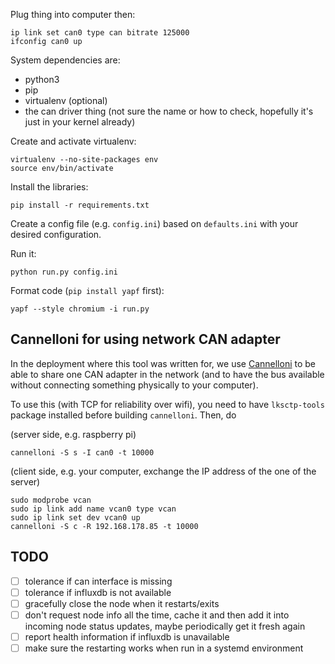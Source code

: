 Plug thing into computer then:

```
ip link set can0 type can bitrate 125000
ifconfig can0 up
```

System dependencies are:
* python3
* pip
* virtualenv (optional)
* the can driver thing (not sure the name or how to check, hopefully it's just in your kernel already)

Create and activate virtualenv:

```
virtualenv --no-site-packages env
source env/bin/activate
```

Install the libraries:

```
pip install -r requirements.txt
```

Create a config file (e.g. `config.ini`) based on `defaults.ini` with your desired configuration.

Run it:

```
python run.py config.ini 
```

Format code (`pip install yapf` first):

```
yapf --style chromium -i run.py
```

## Cannelloni for using network CAN adapter

In the deployment where this tool was written for, we use [Cannelloni](https://github.com/mguentner/cannelloni) to be able to share one CAN adapter in the network (and to have the bus available without connecting something physically to your computer).

To use this (with TCP for reliability over wifi), you need to have `lksctp-tools` package installed before building `cannelloni`. Then, do

(server side, e.g. raspberry pi)
```
cannelloni -S s -I can0 -t 10000
```

(client side, e.g. your computer, exchange the IP address of the one of the server)
```
sudo modprobe vcan
sudo ip link add name vcan0 type vcan
sudo ip link set dev vcan0 up
cannelloni -S c -R 192.168.178.85 -t 10000
```

## TODO

- [ ] tolerance if can interface is missing
- [ ] tolerance if influxdb is not available
- [ ] gracefully close the node when it restarts/exits
- [ ] don't request node info all the time, cache it and then add it into incoming node status updates, maybe periodically get it fresh again
- [ ] report health information if influxdb is unavailable
- [ ] make sure the restarting works when run in a systemd environment
